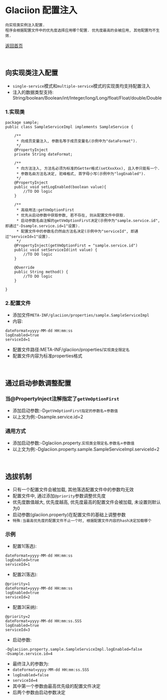 # Glaciion 配置注入

```text
向实现类实例注入配置. 
程序会根据配置文件中的优先度选择应用哪个配置. 优先度最高的会被应用, 其他配置均不生效. 
```

[返回首页](https://github.com/shepherdviolet/glaciion/blob/master/docs/index-cn.md)

<br>

## 向实现类注入配置

* `single-service`模式和`multiple-service`模式的实现类均支持配置注入
* 注入的数据类型支持: String/boolean/Boolean/int/Integer/long/Long/float/Float/double/Double

### 1.实现类

```text
package sample;
public class SampleServiceImpl implements SampleService {

    /**
     * 向成员变量注入, 参数名等于成员变量名(示例中为"dataFormat"). 
     */
    @PropertyInject
    private String dateFormat;

    /**
     * 向方法注入, 方法名必须为标准的Getter格式(setXxxXxx), 且入参只能有一个. 
     * 参数名由方法名决定, 驼峰格式, 首字母小写(示例中为"logEnabled"). 
     */
    @PropertyInject
    public void setLogEnabled(boolean value){
        //TO DO logic
    }
    
    /**
     * 高级用法:getVmOptionFirst
     * 优先从启动参数中获取参数, 若不存在, 则从配置文件中获取. 
     * 启动参数名由注解的getVmOptionFirst决定(示例中为"sample.service.id", 即通过"-Dsample.service.id=1"设置).
     * 配置文件中的参数名仍然由方法名决定(示例中为"serviceId", 即通过"serviceId=1"设置).
     */
    @PropertyInject(getVmOptionFirst = "sample.service.id")
    public void setServiceId(int value) {
        //TO DO logic
    }

    @Override
    public String method() {
        //TO DO logic
    }

}
```

### 2.配置文件

* 添加文件`META-INF/glaciion/properties/sample.SampleServiceImpl`
* 内容:

```text
dateFormat=yyyy-MM-dd HH:mm:ss
logEnabled=true
serviceId=1
```

* 配置文件路径:META-INF/glaciion/properties/`实现类全限定名`
* 配置文件内容为标准properties格式

<br>

## 通过启动参数调整配置

### 当@PropertyInject注解指定了`getVmOptionFirst`

* 添加启动参数:-D`getVmOptionFirst指定的参数名`=`参数值`
* 以上文为例:-Dsample.service.id=2

### 通用方式

* 添加启动参数:-Dglaciion.property.`实现类全限定名`.`参数名`=`参数值`
* 以上文为例:-Dglaciion.property.sample.SampleServiceImpl.serviceId=2

<br>

## 选拔机制

* 只有一个配置文件会被加载, 其他落选配置文件中的参数均无效
* 配置文件中, 通过添加`@priority`参数调整优先度
* 优先度数值越大, 优先度越高, 优先度最高的配置文件会被加载, 未设置则默认为0
* 启动参数(glaciion.property)在配置文件的基础上调整参数
* `特殊:当最高优先度的配置文件不止一个时, 根据配置文件内容的hash决定加载哪个`

### 示例

* 配置1(落选):

```text
dateFormat=yyyy-MM-dd HH:mm:ss
logEnabled=true
serviceId=1
```

* 配置2(落选):

```text
@priority=1
dateFormat=yyyy-MM-dd HH:mm:ss
logEnabled=true
serviceId=2
```

* 配置3(采纳):

```text
@priority=2
dateFormat=yyyy-MM-dd HH:mm:ss.SSS
logEnabled=true
serviceId=3
```

* 启动参数:

```text
-Dglaciion.property.sample.SampleServiceImpl.logEnabled=false
-Dsample.service.id=4
```

* 最终注入的参数为:
* `dateFormat=yyyy-MM-dd HH:mm:ss.SSS`
* `logEnabled=false`
* `serviceId=4`
* 其中第一个参数由最高优先级的配置文件决定
* 后两个参数由启动参数决定
